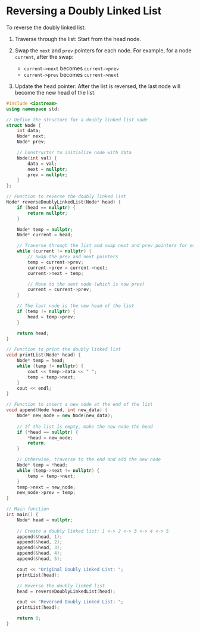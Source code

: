 # Reversing a Doubly Linked List

To reverse the doubly linked list:

1. Traverse through the list: Start from the head node.
2. Swap the `next` and `prev` pointers for each node. For example, for a node `current`, after the swap:

   * `current->next` becomes `current->prev`
   * `current->prev` becomes `current->next`
3. Update the head pointer: After the list is reversed, the last node will become the new head of the list.

```cpp
#include <iostream>
using namespace std;

// Define the structure for a doubly linked list node
struct Node {
    int data;
    Node* next;
    Node* prev;

    // Constructor to initialize node with data
    Node(int val) {
        data = val;
        next = nullptr;
        prev = nullptr;
    }
};

// Function to reverse the doubly linked list
Node* reverseDoublyLinkedList(Node* head) {
    if (head == nullptr) {
        return nullptr;
    }

    Node* temp = nullptr;
    Node* current = head;

    // Traverse through the list and swap next and prev pointers for each node
    while (current != nullptr) {
        // Swap the prev and next pointers
        temp = current->prev;
        current->prev = current->next;
        current->next = temp;

        // Move to the next node (which is now prev)
        current = current->prev;
    }

    // The last node is the new head of the list
    if (temp != nullptr) {
        head = temp->prev;
    }

    return head;
}

// Function to print the doubly linked list
void printList(Node* head) {
    Node* temp = head;
    while (temp != nullptr) {
        cout << temp->data << " ";
        temp = temp->next;
    }
    cout << endl;
}

// Function to insert a new node at the end of the list
void append(Node head, int new_data) {
    Node* new_node = new Node(new_data);
    
    // If the list is empty, make the new node the head
    if (*head == nullptr) {
        *head = new_node;
        return;
    }

    // Otherwise, traverse to the end and add the new node
    Node* temp = *head;
    while (temp->next != nullptr) {
        temp = temp->next;
    }
    temp->next = new_node;
    new_node->prev = temp;
}

// Main function
int main() {
    Node* head = nullptr;
    
    // Create a doubly linked list: 1 <-> 2 <-> 3 <-> 4 <-> 5
    append(&head, 1);
    append(&head, 2);
    append(&head, 3);
    append(&head, 4);
    append(&head, 5);

    cout << "Original Doubly Linked List: ";
    printList(head);

    // Reverse the doubly linked list
    head = reverseDoublyLinkedList(head);

    cout << "Reversed Doubly Linked List: ";
    printList(head);

    return 0;
}
```
